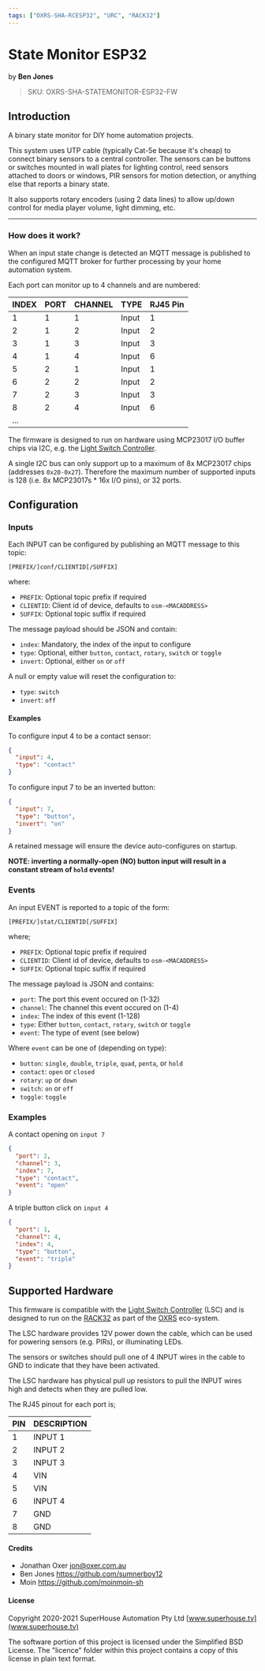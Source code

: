 ```yaml
---
tags: ["OXRS-SHA-RCESP32", "URC", "RACK32"]
---
```

# State Monitor ESP32
<p class="maker">by <b>Ben Jones</b></p>

> SKU: OXRS-SHA-STATEMONITOR-ESP32-FW

## Introduction
A binary state monitor for DIY home automation projects.

This system uses UTP cable (typically Cat-5e because it's cheap) to connect binary sensors to a central controller. The sensors can be buttons or switches mounted in wall plates for lighting control, reed sensors attached to doors or windows, PIR sensors for motion detection, or anything else that reports a binary state.

It also supports rotary encoders (using 2 data lines) to allow up/down control for media player volume, light dimming, etc.

---

### How does it work?
When an input state change is detected an MQTT message is published to the configured MQTT broker for further processing by your home automation system.

Each port can monitor up to 4 channels and are numbered:

|INDEX|PORT|CHANNEL|TYPE |RJ45 Pin|
|:-----|:----|:-------|:-----|:--------|
|1    |1   |1      |Input|1       |
|2    |1   |2      |Input|2       |
|3    |1   |3      |Input|3       |
|4    |1   |4      |Input|6       |
|5    |2   |1      |Input|1       |
|6    |2   |2      |Input|2       |
|7    |2   |3      |Input|3       |
|8    |2   |4      |Input|6       |
|...  |    |       |     |        |

The firmware is designed to run on hardware using MCP23017 I/O buffer chips via I2C, e.g. the [Light Switch Controller](https://github.com/SuperHouse/LSC).

A single I2C bus can only support up to a maximum of 8x MCP23017 chips (addresses `0x20-0x27`). Therefore the maximum number of supported inputs is 128 (i.e. 8x MCP23017s * 16x I/O pins), or 32 ports.

## Configuration
### Inputs
Each INPUT can be configured by publishing an MQTT message to this topic:

```
[PREFIX/]conf/CLIENTID[/SUFFIX]
```

where:
- `PREFIX`: Optional topic prefix if required
- `CLIENTID`: Client id of device, defaults to `osm-<MACADDRESS>`
- `SUFFIX`: Optional topic suffix if required
    
The message payload should be JSON and contain:
- `index`: Mandatory, the index of the input to configure
- `type`: Optional, either `button`, `contact`, `rotary`, `switch` or `toggle`
- `invert`: Optional, either `on` or `off`
    
A null or empty value will reset the configuration to:
- `type`: `switch`
- `invert`: `off` <Badge text="non-inverted"/>

#### Examples
To configure input 4 to be a contact sensor:
``` json
{ 
  "input": 4, 
  "type": "contact" 
}
```

To configure input 7 to be an inverted button:
``` json
{ 
  "input": 7, 
  "type": "button", 
  "invert": "on" 
}
```

A retained message will ensure the device auto-configures on startup.

**NOTE: inverting a normally-open (NO) button input will result in a constant stream of `hold` events!**

### Events
An input EVENT is reported to a topic of the form:
```
[PREFIX/]stat/CLIENTID[/SUFFIX]
```
where; 
- `PREFIX`:   Optional topic prefix if required
- `CLIENTID`: Client id of device, defaults to `osm-<MACADDRESS>`
- `SUFFIX`:   Optional topic suffix if required

The message payload is JSON and contains:
- `port`:     The port this event occured on (1-32)
- `channel`:  The channel this event occured on (1-4)
- `index`:    The index of this event (1-128)
- `type`:     Either `button`, `contact`, `rotary`, `switch` or `toggle`
- `event`:    The type of event (see below)

Where `event` can be one of (depending on type):
- `button`:   `single`, `double`, `triple`, `quad`, `penta`, or `hold`
- `contact`:  `open` or `closed`
- `rotary`:   `up` or `down`
- `switch`:   `on` or `off`
- `toggle`:   `toggle`

### Examples
A contact opening on `input 7`
```json
{ 
  "port": 2, 
  "channel": 3, 
  "index": 7, 
  "type": "contact", 
  "event": "open" 
}
```

A triple button click on `input 4`
```json
{ 
  "port": 1, 
  "channel": 4, 
  "index": 4, 
  "type": "button", 
  "event": "triple" 
}
```

## Supported Hardware
This firmware is compatible with the [Light Switch Controller](https://github.com/SuperHouse/LSC) (LSC) and is designed to run on the [RACK32](/docs/hardware/controllers/rack32.html) as part of the [OXRS](https://oxrs.io) eco-system.

The LSC hardware provides 12V power down the cable, which can be used for powering sensors (e.g. PIRs), or illuminating LEDs.

The sensors or switches should pull one of 4 INPUT wires in the cable to GND to indicate that they have been activated. 

The LSC hardware has physical pull up resistors to pull the INPUT wires high and detects when they are pulled low.

The RJ45 pinout for each port is;

|PIN|DESCRIPTION|
|:--|:----------|
|1  |INPUT 1    |
|2  |INPUT 2    |
|3  |INPUT 3    |
|4  |VIN        |
|5  |VIN        |
|6  |INPUT 4    |
|7  |GND        |
|8  |GND        |


#### Credits
 * Jonathan Oxer <jon@oxer.com.au>
 * Ben Jones <https://github.com/sumnerboy12>
 * Moin <https://github.com/moinmoin-sh>


#### License
Copyright 2020-2021 SuperHouse Automation Pty Ltd [www.superhouse.tv](www.superhouse.tv)

The software portion of this project is licensed under the Simplified
BSD License. The "licence" folder within this project contains a
copy of this license in plain text format.
